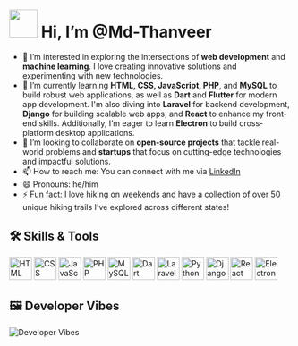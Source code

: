 # <img src="https://media.giphy.com/media/hvRJCLFzcasrR4ia7z/giphy.gif" width="50px"> Hi, I’m @Md-Thanveer

- 👀 I’m interested in exploring the intersections of **web development** and **machine learning**. I love creating innovative solutions and experimenting with new technologies.
- 🌱 I’m currently learning **HTML, CSS, JavaScript, PHP**, and **MySQL** to build robust web applications, as well as **Dart** and **Flutter** for modern app development. I'm also diving into **Laravel** for backend development, **Django** for building scalable web apps, and **React** to enhance my front-end skills. Additionally, I’m eager to learn **Electron** to build cross-platform desktop applications.
- 💞️ I’m looking to collaborate on **open-source projects** that tackle real-world problems and **startups** that focus on cutting-edge technologies and impactful solutions.
- 📫 How to reach me: You can connect with me via [LinkedIn](https://www.linkedin.com/in/yourprofile)
- 😄 Pronouns: he/him
- ⚡ Fun fact: I love hiking on weekends and have a collection of over 50 unique hiking trails I've explored across different states!

<!---
Md-Thanveer/Md-Thanveer is a ✨ special ✨ repository because its `README.md` (this file) appears on your GitHub profile.
You can click the Preview link to take a look at your changes.
--->

## 🛠 Skills & Tools

<p align="left">
  <img src="https://cdn.jsdelivr.net/gh/devicons/devicon/icons/html5/html5-original.svg" alt="HTML" width="40" height="40"/>
  <img src="https://cdn.jsdelivr.net/gh/devicons/devicon/icons/css3/css3-original.svg" alt="CSS" width="40" height="40"/> 
  <img src="https://cdn.jsdelivr.net/gh/devicons/devicon/icons/javascript/javascript-original.svg" alt="JavaScript" width="40" height="40"/>
  <img src="https://cdn.jsdelivr.net/gh/devicons/devicon/icons/php/php-original.svg" alt="PHP" width="40" height="40"/>
  <img src="https://cdn.jsdelivr.net/gh/devicons/devicon/icons/mysql/mysql-original.svg" alt="MySQL" width="40" height="40"/>
  <img src="https://cdn.jsdelivr.net/gh/devicons/devicon/icons/dart/dart-original.svg" alt="Dart" width="40" height="40"/>
  <img src="https://upload.wikimedia.org/wikipedia/commons/9/9a/Laravel.svg" alt="Laravel" width="40" height="40"/>
  <img src="https://cdn.jsdelivr.net/gh/devicons/devicon/icons/python/python-original.svg" alt="Python" width="40" height="40"/>
  <img src="https://cdn.jsdelivr.net/gh/devicons/devicon/icons/django/django-plain.svg" alt="Django" width="40" height="40"/>
  <img src="https://cdn.jsdelivr.net/gh/devicons/devicon/icons/react/react-original.svg" alt="React" width="40" height="40"/>
  <img src="https://cdn.jsdelivr.net/gh/devicons/devicon/icons/electron/electron-original.svg" alt="Electron" width="40" height="40"/>
</p>

## 🖼️ Developer Vibes

![Developer Vibes](https://t3.ftcdn.net/jpg/08/24/71/98/240_F_824719896_gKb7ueuQjnBROHdABOJMvbiZ1vHX8Xiw.jpg)
